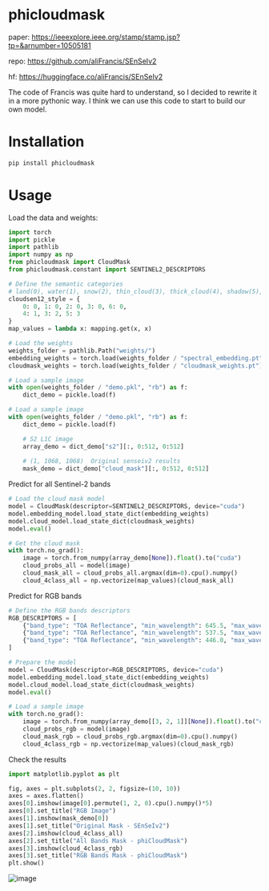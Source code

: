 # phicloudmask

paper: https://ieeexplore.ieee.org/stamp/stamp.jsp?tp=&arnumber=10505181

repo: https://github.com/aliFrancis/SEnSeIv2

hf: https://huggingface.co/aliFrancis/SEnSeIv2


The code of Francis was quite hard to understand, so I decided to rewrite it in a more pythonic way. I think we can use this code to start to build our own model.

# Installation

```bash
pip install phicloudmask
```

# Usage

Load the data and weights:

```python
import torch
import pickle
import pathlib
import numpy as np
from phicloudmask import CloudMask
from phicloudmask.constant import SENTINEL2_DESCRIPTORS

# Define the semantic categories
# land(0), water(1), snow(2), thin_cloud(3), thick_cloud(4), shadow(5), no_data(6)
cloudsen12_style = {
    0: 0, 1: 0, 2: 0, 3: 0, 6: 0,
    4: 1, 3: 2, 5: 3
}
map_values = lambda x: mapping.get(x, x)

# Load the weights
weights_folder = pathlib.Path("weights/")
embedding_weights = torch.load(weights_folder / "spectral_embedding.pt")
cloudmask_weights = torch.load(weights_folder / "cloudmask_weights.pt")

# Load a sample image
with open(weights_folder / "demo.pkl", "rb") as f:
    dict_demo = pickle.load(f)

# Load a sample image
with open(weights_folder / "demo.pkl", "rb") as f:
    dict_demo = pickle.load(f)

    # S2 L1C image
    array_demo = dict_demo["s2"][:, 0:512, 0:512]
    
    # (1, 1068, 1068)  Original senseiv2 results
    mask_demo = dict_demo["cloud_mask"][:, 0:512, 0:512]
```

Predict for all Sentinel-2 bands

```python
# Load the cloud mask model
model = CloudMask(descriptor=SENTINEL2_DESCRIPTORS, device="cuda")
model.embedding_model.load_state_dict(embedding_weights)
model.cloud_model.load_state_dict(cloudmask_weights)
model.eval()

# Get the cloud mask
with torch.no_grad():
    image = torch.from_numpy(array_demo[None]).float().to("cuda")
    cloud_probs_all = model(image)
    cloud_mask_all = cloud_probs_all.argmax(dim=0).cpu().numpy()
    cloud_4class_all = np.vectorize(map_values)(cloud_mask_all)
```

Predict for RGB bands


```python
# Define the RGB bands descriptors
RGB_DESCRIPTORS = [
    {"band_type": "TOA Reflectance", "min_wavelength": 645.5, "max_wavelength": 684.5},
    {"band_type": "TOA Reflectance", "min_wavelength": 537.5, "max_wavelength": 582.5},
    {"band_type": "TOA Reflectance", "min_wavelength": 446.0, "max_wavelength": 542.0},
]

# Prepare the model
model = CloudMask(descriptor=RGB_DESCRIPTORS, device="cuda")
model.embedding_model.load_state_dict(embedding_weights)
model.cloud_model.load_state_dict(cloudmask_weights)
model.eval()

# Load a sample image
with torch.no_grad():
    image = torch.from_numpy(array_demo[[3, 2, 1]][None]).float().to("cuda")
    cloud_probs_rgb = model(image)
    cloud_mask_rgb = cloud_probs_rgb.argmax(dim=0).cpu().numpy()
    cloud_4class_rgb = np.vectorize(map_values)(cloud_mask_rgb)
```

Check the results

```python
import matplotlib.pyplot as plt

fig, axes = plt.subplots(2, 2, figsize=(10, 10))
axes = axes.flatten()
axes[0].imshow(image[0].permute(1, 2, 0).cpu().numpy()*5)
axes[0].set_title("RGB Image")
axes[1].imshow(mask_demo[0])
axes[1].set_title("Original Mask - SEnSeIv2")
axes[2].imshow(cloud_4class_all)
axes[2].set_title("All Bands Mask - phiCloudMask")
axes[3].imshow(cloud_4class_rgb)
axes[3].set_title("RGB Bands Mask - phiCloudMask")
plt.show()
```
![image](https://github.com/IPL-UV/phicloudmask/assets/16768318/e2cb90b9-da4a-43b2-974c-ebbd849fd1f8)

